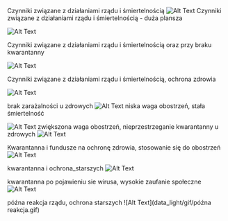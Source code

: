 Czynniki związane z działaniami rządu i śmiertelnością
![Alt Text](data_light/gif/100_50_5-control_control.gif)
Czynniki związane z działaniami rządu i śmiertelnością - duża plansza

![Alt Text](data_light/gif/100_500control.gif)

Czynniki związane z działaniami rządu i śmiertelnością oraz przy braku kwarantanny

![Alt Text](data_light/gif/199_500control.gif)

Czynniki związane z działaniami rządu i śmiertelnością, ochrona zdrowia

![Alt Text](data_light/gif/299_500control.gif)

brak zarażalności u zdrowych
![Alt Text](data_light/gif/453_50control_.gif)
niska waga obostrzeń, stała śmiertelność

![Alt Text](data_light/gif/1000_it_100_100_.gif)
zwiększona waga obostrzeń, nieprzestrzeganie kwarantanny u zdrowych
![Alt Text](data_light/gif/10050control.gif)

Kwarantanna i fundusze na ochronę zdrowia, stosowanie się do obostrzeń
![Alt Text](data_light/gif/kwarantanna_i_fundusze.gif)

kwarantanna i ochrona_starszych
![Alt Text](data_light/gif/kwarantanna_i_ochrona_starszych.gif)

kwarantanna po pojawieniu sie wirusa, wysokie zaufanie społeczne
![Alt Text](data_light/gif/kwarantanna_od_razu.gif)

późna reakcja rządu, ochrona starszych
![Alt Text](data_light/gif/późna reakcja.gif)